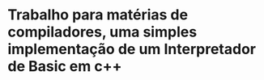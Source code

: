 # Trabalho para matérias de compiladores, uma simples implementação de um Interpretador de Basic em c++

